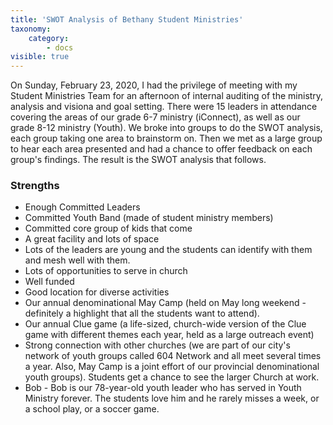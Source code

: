 ```yaml
---
title: 'SWOT Analysis of Bethany Student Ministries'
taxonomy:
    category:
        - docs
visible: true
---
```


On Sunday, February 23, 2020, I had the privilege of meeting with my Student Ministries Team for an afternoon of internal auditing of the ministry, analysis and visiona and goal setting. There were 15 leaders in attendance covering the areas of our grade 6-7 ministry (iConnect), as well as our grade 8-12 ministry (Youth). We broke into groups to do the SWOT analysis, each group taking one area to brainstorm on. Then we met as a large group to hear each area presented and had a chance to offer feedback on each group's findings. The result is the SWOT analysis that follows. 

### Strengths
* Enough Committed Leaders
* Committed Youth Band (made of student ministry members)
* Committed core group of kids that come
* A great facility and lots of space
* Lots of the leaders are young and the students can identify with them and mesh well with them.
* Lots of opportunities to serve in church
* Well funded
* Good location for diverse activities
* Our annual denominational May Camp (held on May long weekend - definitely a highlight that all the students want to attend).
* Our annual Clue game (a life-sized, church-wide version of the Clue game with different themes each year, held as a large outreach event)
* Strong connection with other churches (we are part of our city's network of youth groups called 604 Network and all meet several times a year. Also, May Camp is a joint effort of our provincial denominational youth groups). Students get a chance to see the larger Church at work.
* Bob - Bob is our 78-year-old youth leader who has served in Youth Ministry forever. The students love him and he rarely misses a week, or a school play, or a soccer game. 


